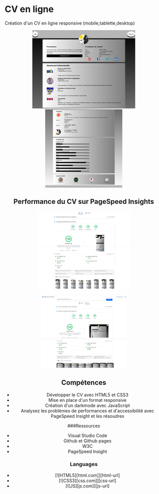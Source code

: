 # CV en ligne
Création d'un CV en ligne responsive (mobile,tablette,desktop)
<div align="center">
  <img src="img/CV1.png" alt="cv1" height="250px" >
  <img src="img/CV2.png" alt="cv2" height="250px" >
  <div/>
  
## Performance du CV sur PageSpeed Insights
  <div align="center">
    <img src="img/perfo.jpeg" alt="perfo1" height="250px">
    <img src="img/perfo2.jpeg" alt="perfo2" height="250px">
    <div/>
    
## Compétences

<ul>
<li>Développer le CV avec HTML5 et CSS3</li>
<li>Mise en place d'un format responsive</li>
<li>Création d'un darkmode avec JavaScript</li>
<li>Analysez les problèmes de performances et d'accessibilité avec PageSpeed Insight et les résoudres</li>
</ul>
    
 ###Ressources
    
<ul>
<li>Visual Studio Code</li>
<li>Github et Github pages</li>
<li>W3C</li>
<li>PageSpeed Insight</li>
</ul>
 
### Languages
    
* [![HTML5][html.com]][html-url]
* [![CSS3][css.com]][css-url]
* [![JS][js.com]][js-url]
